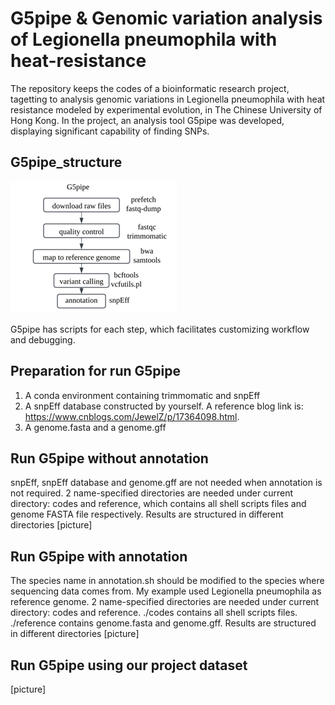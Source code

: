 # G5pipe & Genomic variation analysis of Legionella pneumophila with heat-resistance 
The repository keeps the codes of a bioinformatic research project, tagetting to analysis genomic variations  in Legionella pneumophila with heat resistance modeled by experimental evolution, in The Chinese University of Hong Kong. In the project, an analysis tool G5pipe was developed, displaying significant capability of  finding SNPs.
## G5pipe_structure

![G5pipe_structure](images/G5pipe_structure.png)

G5pipe has scripts for each step, which facilitates customizing workflow and debugging. 

## Preparation for run G5pipe
1. A conda environment containing trimmomatic and snpEff
2. A snpEff database constructed by yourself. A reference blog link is: https://www.cnblogs.com/JewelZ/p/17364098.html.
3. A genome.fasta and a genome.gff

## Run G5pipe without annotation
snpEff, snpEff database and genome.gff are not needed when annotation is not required.
2 name-specified directories are needed under current directory: codes and reference, which contains all shell scripts files and genome FASTA file respectively. Results are structured in different directories 
[picture]

## Run G5pipe with annotation
The species name in annotation.sh should be modified to the species where sequencing data comes from. My example used Legionella pneumophila as reference genome.
2 name-specified directories are needed under current directory: codes and reference. ./codes contains all shell scripts files. ./reference contains genome.fasta and genome.gff. Results are structured in different directories 
[picture]

## Run G5pipe using our project dataset
[picture]


